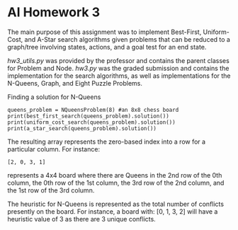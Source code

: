 # AI Homework 3

The main purpose of this assignment was to implement Best-First, Uniform-Cost, and A-Star search algorithms given problems that can be reduced to a graph/tree involving states, actions, and a goal test for an end state.

*hw3_utils.py* was provided by the professor and contains the parent classes for Problem and Node.
*hw3.py* was the graded submission and contains the implementation for the search algorithms, as well as implementations for the N-Queens, Graph, and Eight Puzzle Problems.

Finding a solution for N-Queens
```
queens_problem = NQueensProblem(8) #an 8x8 chess board
print(best_first_search(queens_problem).solution())
print(uniform_cost_search(queens_problem).solution())
print(a_star_search(queens_problem).solution())
```
The resulting array represents the zero-based index into a row for a particular column. For instance:
```
[2, 0, 3, 1]
```
represents a 4x4 board where there are Queens in the 2nd row of the 0th column, the 0th row of the 1st column, the 3rd row of the 2nd column, and the 1st row of the 3rd column.

The heuristic for N-Queens is represented as the total number of conflicts presently on the board. For instance, a board with:
[0, 1, 3, 2]
will have a heuristic value of 3 as there are 3 unique conflicts.
